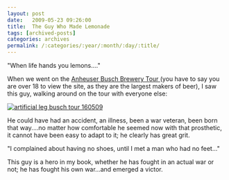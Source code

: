 ```yaml
---
layout: post
date:	2009-05-23 09:26:00
title:  The Guy Who Made Lemonade
tags: [archived-posts]
categories: archives
permalink: /:categories/:year/:month/:day/:title/
---
```

"When life hands you lemons...."

When we went on the <a href="http://www.budweisertours.com/"> Anheuser Busch Brewery Tour </a> (you have to say you are over 18 to view the site, as they are the largest makers of beer), I saw this guy, walking around on the tour with everyone else:



<a href="http://s562.photobucket.com/albums/ss67/pugaippadam/?action=view&current=DSCF4537.jpg" target="_blank"><img src="http://i562.photobucket.com/albums/ss67/pugaippadam/DSCF4537.jpg" border="0" alt="artificial leg busch tour 160509"></a>


He could have had an accident, an illness, been a war veteran, been born that way....no matter how comfortable he seemed now with that prosthetic, it cannot have been easy to adapt to it; he clearly has great grit.

"I complained about having no shoes, until I met a man who had no feet..." 


This guy is a hero in my book, whether he has fought in an actual war or not; he has fought his own war...and emerged a victor.
